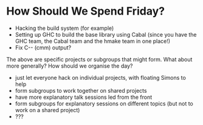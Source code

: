 # How Should We Spend Friday?

- Hacking the build system (for example)
- Setting up GHC to build the base library using Cabal (since you have the GHC team, the Cabal team and the hmake team in one place!)
- Fix C-- (cmm) output?


The above are specific projects or subgroups that might form.  What about more generally?  How should we organise the day?

- just let everyone hack on individual projects, with floating Simons to help
- form subgroups to work together on shared projects
- have more explanatory talk sessions led from the front
- form subgroups for explanatory sessions on different topics (but not to work on a shared project)
- ???
